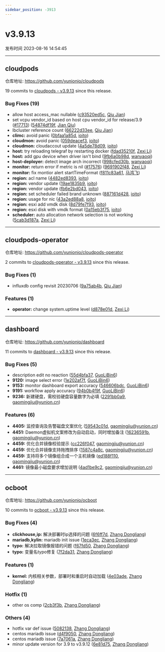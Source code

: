 ```yaml
---
sidebar_position: -3913
---
```


# v3.9.13

发布时间 2023-08-16 14:54:45

-----

## cloudpods

仓库地址: https://github.com/yunionio/cloudpods

19 commits to [cloudpods - v3.9.13] since this release.

### Bug Fixes (19)
- allow host access_mac nullable ([c93520ed5c](https://github.com/yunionio/cloudpods/commit/c93520ed5c6e62e23e2e34956310794237629b65), [Qiu Jian](mailto:qiujian@yunionyun.com))
- set vcpu vendor_id based on host cpu vendor_id for release/3.9 ([#17713](https://github.com/yunionio/cloudpods/issues/17713)) ([54874df19f](https://github.com/yunionio/cloudpods/commit/54874df19fc97fe6a705c97f06da7908127df060), [Jian Qiu](mailto:swordqiu@gmail.com))
- lbcluster reference count ([66222d33ee](https://github.com/yunionio/cloudpods/commit/66222d33ee1b62a6c38123aeb3a71b71f8ee5e7f), [Qiu Jian](mailto:qiujian@yunionyun.com))
- **climc:** avoid panic ([0bfaa1a85d](https://github.com/yunionio/cloudpods/commit/0bfaa1a85dd20d7f1cb1b564851c08590a6bc44c), [ioito](mailto:qu_xuan@icloud.com))
- **cloudmon:** avoid panic ([059deacef3](https://github.com/yunionio/cloudpods/commit/059deacef315ddb00a26c39d4544b1cd4dc098ce), [ioito](mailto:qu_xuan@icloud.com))
- **cloudmon:** cloudaccout update ([4a5de78d09](https://github.com/yunionio/cloudpods/commit/4a5de78d091d7b0cd7087210cb9059ea140493b9), [ioito](mailto:qu_xuan@icloud.com))
- **host:** try reloading telegraf by restarting docker ([fdad35210f](https://github.com/yunionio/cloudpods/commit/fdad35210f6738e70cc7c51bb9b8612471c404cc), [Zexi Li](mailto:zexi.li@icloud.com))
- **host:** add gpu device when driver isn't bind ([9fb6a0b98d](https://github.com/yunionio/cloudpods/commit/9fb6a0b98de0550657924642f6c7b284860717d3), [wanyaoqi](mailto:d3lx.yq@gmail.com))
- **host-deployer:** detect image arch incorrect ([998cfed30b](https://github.com/yunionio/cloudpods/commit/998cfed30b7a49f54337283f2a7a0ae18075ca90), [wanyaoqi](mailto:d3lx.yq@gmail.com))
- **monitor:** return error if metric is nil ([#17576](https://github.com/yunionio/cloudpods/issues/17576)) ([9691902f48](https://github.com/yunionio/cloudpods/commit/9691902f4813e666a6c750edff10711aae44b52c), [Zexi Li](mailto:zexi.li@icloud.com))
- **monitor:** fix montior alert startTimeFormat ([f811c83a61](https://github.com/yunionio/cloudpods/commit/f811c83a61a16e6c9dc8b40815dcb274845be5b1), [马鸿飞](mailto:mahongfei@yunion.cn))
- **region:** acl name ([4482ed8393](https://github.com/yunionio/cloudpods/commit/4482ed839335cb4a689a1a89edf04791a5807ebb), [ioito](mailto:qu_xuan@icloud.com))
- **region:** vendor update ([19ae1835b9](https://github.com/yunionio/cloudpods/commit/19ae1835b9fb43e3addd328ae24721c16c6222dd), [ioito](mailto:qu_xuan@icloud.com))
- **region:** vendor update ([fb6e2bd043](https://github.com/yunionio/cloudpods/commit/fb6e2bd043f45f1a4f68262bea03a66ec2a57228), [ioito](mailto:qu_xuan@icloud.com))
- **region:** set scheduler failed brand unknown ([887161d428](https://github.com/yunionio/cloudpods/commit/887161d42806cc3eac3faa31d24208042887d693), [ioito](mailto:qu_xuan@icloud.com))
- **region:** usage for nic ([43a2ed88a8](https://github.com/yunionio/cloudpods/commit/43a2ed88a890e6fcde180b9c5375c8e62a548405), [ioito](mailto:qu_xuan@icloud.com))
- **region:** esxi add vmdk disk ([8d79fe7f93](https://github.com/yunionio/cloudpods/commit/8d79fe7f937041cb2509cdc81cc032b49ddeb164), [ioito](mailto:qu_xuan@icloud.com))
- **region:** esxi disk with vmdk format ([0a15eb3f75](https://github.com/yunionio/cloudpods/commit/0a15eb3f754293b9ea29ca39e1a8b661c5da31dd), [ioito](mailto:qu_xuan@icloud.com))
- **scheduler:** auto allocation network selection is not working ([5cab3d187a](https://github.com/yunionio/cloudpods/commit/5cab3d187a39bf76cd265978390ce3907a8df97c), [Zexi Li](mailto:zexi.li@icloud.com))

[cloudpods - v3.9.13]: https://github.com/yunionio/cloudpods/compare/v3.9.12...v3.9.13
-----

## cloudpods-operator

仓库地址: https://github.com/yunionio/cloudpods-operator

2 commits to [cloudpods-operator - v3.9.13] since this release.

### Bug Fixes (1)
- influxdb config revisit 20230706 ([9a75ab4b](https://github.com/yunionio/cloudpods-operator/commit/9a75ab4b23af1c1f178ea3ea81ca486cf09dedeb), [Qiu Jian](mailto:qiujian@yunionyun.com))

### Features (1)
- **operator:** change system.uptime level ([d878e01d](https://github.com/yunionio/cloudpods-operator/commit/d878e01db8a11c29d140d6f1388480fb2662d506), [Zexi Li](mailto:zexi.li@icloud.com))

[cloudpods-operator - v3.9.13]: https://github.com/yunionio/cloudpods-operator/compare/v3.9.12...v3.9.13
-----

## dashboard

仓库地址: https://github.com/yunionio/dashboard

11 commits to [dashboard - v3.9.13] since this release.

### Bug Fixes (5)
- description edit no reaction ([55d4bfa37](https://github.com/yunionio/dashboard/commit/55d4bfa37009ffc8382a193d0c8c128584db06af), [GuoLiBin6](mailto:glbin533@163.com))
- **9120:** image select error ([1e202af7f](https://github.com/yunionio/dashboard/commit/1e202af7fc9e38304bf60374dee794f75a7094b8), [GuoLiBin6](mailto:glbin533@163.com))
- **9153:** monitor dashboard export accuracy ([546606bdc](https://github.com/yunionio/dashboard/commit/546606bdc18beaba04c50f160a444f05cae348ab), [GuoLiBin6](mailto:glbin533@163.com))
- **9191:** workflow apply accuracy ([94b0b4f9f](https://github.com/yunionio/dashboard/commit/94b0b4f9f21a3f5a42ca49caac47adf65f5b3c15), [GuoLiBin6](mailto:glbin533@163.com))
- **9236:** 新建硬盘，需校验硬盘容量数字为必填 ([2291bb0a9](https://github.com/yunionio/dashboard/commit/2291bb0a96d76137403c805711dfa974f9ccb780), [gaomingjiu@yunion.cn](mailto:gaomingjiu@yunion.cn))

### Features (6)
- **4405:** 监控查询及告警磁盘文案优化 ([59543c01d](https://github.com/yunionio/dashboard/commit/59543c01db95b2294cd7a8266757f880aea6f578), [gaomingjiu@yunion.cn](mailto:gaomingjiu@yunion.cn))
- **4451:** Daemon虚拟机文案修改为自动启动，同时增加备注 ([16236591b](https://github.com/yunionio/dashboard/commit/16236591b8430afb7ac431ebf955e781cdffd1f3), [gaomingjiu@yunion.cn](mailto:gaomingjiu@yunion.cn))
- **4459:** 优化合并镜像校验提示 ([cc226f047](https://github.com/yunionio/dashboard/commit/cc226f04711d45dcae6e39673b74211669caeb0a), [gaomingjiu@yunion.cn](mailto:gaomingjiu@yunion.cn))
- **4459:** 优化合并镜像支持拖拽排序 ([1587c4a8c](https://github.com/yunionio/dashboard/commit/1587c4a8c5020210457798766fdc747cf4539f54), [gaomingjiu@yunion.cn](mailto:gaomingjiu@yunion.cn))
- **4459:** 支持将多个镜像组合成一个主机镜像 ([ed188f110](https://github.com/yunionio/dashboard/commit/ed188f110efe9b1c070989b4cc053c176b70a67d), [gaomingjiu@yunion.cn](mailto:gaomingjiu@yunion.cn))
- **4461:** 镜像最小磁盘要求增加说明 ([4ad1be9c2](https://github.com/yunionio/dashboard/commit/4ad1be9c236ca539a17a50ccf17e9ac6665e3fef), [gaomingjiu@yunion.cn](mailto:gaomingjiu@yunion.cn))

[dashboard - v3.9.13]: https://github.com/yunionio/dashboard/compare/v3.9.12...v3.9.13
-----

## ocboot

仓库地址: https://github.com/yunionio/ocboot

10 commits to [ocboot - v3.9.13] since this release.

### Bug Fixes (4)
- **clickhouse,ip:** 解决部署时ip选择的问题 ([6f6ff7d](https://github.com/yunionio/ocboo/commit/6f6ff7da1f37efa3c46b6b28476bb4fabee66a8a), [Zhang Dongliang](mailto:zhangdongliang@yunion.cn))
- **mariadb,kylin:** mariadb init issue ([1eca3ec](https://github.com/yunionio/ocboo/commit/1eca3ec22d0f23782347d18885912d02801a939d), [Zhang Dongliang](mailto:zhangdongliang@yunion.cn))
- **typo:** 解决拉取镜像报错的问题 ([f67fd50](https://github.com/yunionio/ocboo/commit/f67fd506738bb4454f9fc391e87f4a4a471c6862), [Zhang Dongliang](mailto:zhangdongliang@yunion.cn))
- **typo:** 变量名typo修复 ([7f2da31](https://github.com/yunionio/ocboo/commit/7f2da3197acca196c37f4aeb0ca90a67f89fb7a3), [Zhang Dongliang](mailto:zhangdongliang@yunion.cn))

### Features (1)
- **kernel:** 内核相关参数，部署时和重启时自动加载 ([4e03ade](https://github.com/yunionio/ocboo/commit/4e03ade3941219157f9f38ee606edc6f1599d242), [Zhang Dongliang](mailto:zhangdongliang@yunion.cn))

### Hotfix (1)
- other os comp ([2cb3f3b](https://github.com/yunionio/ocboo/commit/2cb3f3bd506ca85373bec02b2ad3a34251dc5d0c), [Zhang Dongliang](mailto:zhangdongliang@yunion.cn))

### Others (4)
- hotfix var def issue ([5082138](https://github.com/yunionio/ocboo/commit/5082138526329bbc612606abe1259b75b9528aa3), [Zhang Dongliang](mailto:zhangdongliang@yunion.cn))
- centos mariadb issue ([d4f9050](https://github.com/yunionio/ocboo/commit/d4f9050a5692c10eed87898ce278640f92418b6c), [Zhang Dongliang](mailto:zhangdongliang@yunion.cn))
- centos mariadb issue ([7a7061a](https://github.com/yunionio/ocboo/commit/7a7061a42fd78a05e1399a512147475b80dcdb6e), [Zhang Dongliang](mailto:zhangdongliang@yunion.cn))
- minor update version for 3.9 to v3.9.12 ([6e81d75](https://github.com/yunionio/ocboo/commit/6e81d7548a8d820631509a9a994eaca09686880d), [Zhang Dongliang](mailto:zhangdongliang@yunion.cn))

[ocboot - v3.9.13]: https://github.com/yunionio/ocboot/compare/v3.9.12...v3.9.13
